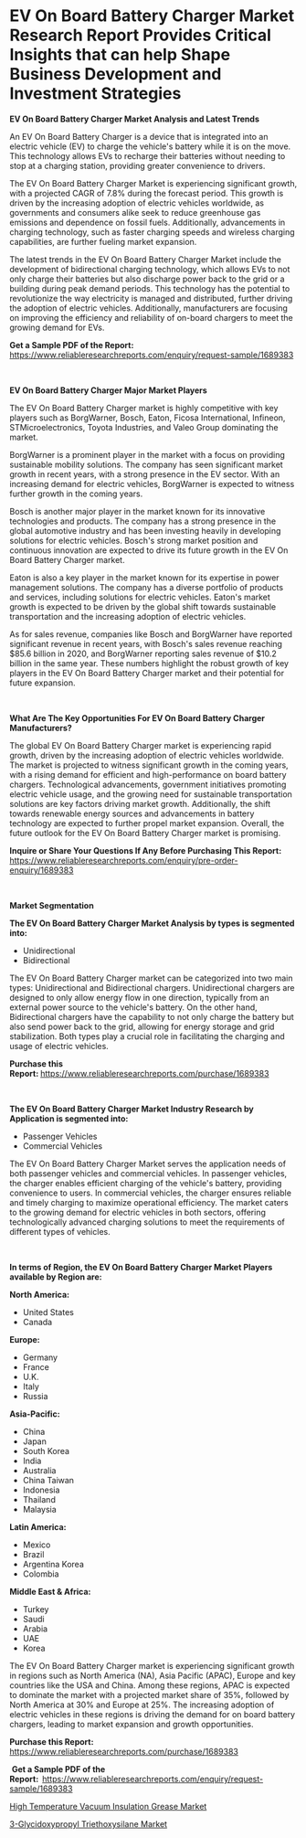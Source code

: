 <p><h1>EV On Board Battery Charger Market Research Report Provides Critical Insights that can help Shape Business Development and Investment Strategies</h1></p><p><strong>EV On Board Battery Charger Market Analysis and Latest Trends</strong></p>
<p><p>An EV On Board Battery Charger is a device that is integrated into an electric vehicle (EV) to charge the vehicle's battery while it is on the move. This technology allows EVs to recharge their batteries without needing to stop at a charging station, providing greater convenience to drivers.</p><p>The EV On Board Battery Charger Market is experiencing significant growth, with a projected CAGR of 7.8% during the forecast period. This growth is driven by the increasing adoption of electric vehicles worldwide, as governments and consumers alike seek to reduce greenhouse gas emissions and dependence on fossil fuels. Additionally, advancements in charging technology, such as faster charging speeds and wireless charging capabilities, are further fueling market expansion.</p><p>The latest trends in the EV On Board Battery Charger Market include the development of bidirectional charging technology, which allows EVs to not only charge their batteries but also discharge power back to the grid or a building during peak demand periods. This technology has the potential to revolutionize the way electricity is managed and distributed, further driving the adoption of electric vehicles. Additionally, manufacturers are focusing on improving the efficiency and reliability of on-board chargers to meet the growing demand for EVs.</p></p>
<p><strong>Get a Sample PDF of the Report:&nbsp;</strong> <a href="https://www.reliableresearchreports.com/enquiry/request-sample/1689383">https://www.reliableresearchreports.com/enquiry/request-sample/1689383</a></p>
<p>&nbsp;</p>
<p><strong>EV On Board Battery Charger Major Market Players</strong></p>
<p><p>The EV On Board Battery Charger market is highly competitive with key players such as BorgWarner, Bosch, Eaton, Ficosa International, Infineon, STMicroelectronics, Toyota Industries, and Valeo Group dominating the market. </p><p>BorgWarner is a prominent player in the market with a focus on providing sustainable mobility solutions. The company has seen significant market growth in recent years, with a strong presence in the EV sector. With an increasing demand for electric vehicles, BorgWarner is expected to witness further growth in the coming years.</p><p>Bosch is another major player in the market known for its innovative technologies and products. The company has a strong presence in the global automotive industry and has been investing heavily in developing solutions for electric vehicles. Bosch's strong market position and continuous innovation are expected to drive its future growth in the EV On Board Battery Charger market.</p><p>Eaton is also a key player in the market known for its expertise in power management solutions. The company has a diverse portfolio of products and services, including solutions for electric vehicles. Eaton's market growth is expected to be driven by the global shift towards sustainable transportation and the increasing adoption of electric vehicles.</p><p>As for sales revenue, companies like Bosch and BorgWarner have reported significant revenue in recent years, with Bosch's sales revenue reaching $85.6 billion in 2020, and BorgWarner reporting sales revenue of $10.2 billion in the same year. These numbers highlight the robust growth of key players in the EV On Board Battery Charger market and their potential for future expansion.</p></p>
<p>&nbsp;</p>
<p><strong>What Are The Key Opportunities For EV On Board Battery Charger Manufacturers?</strong></p>
<p><p>The global EV On Board Battery Charger market is experiencing rapid growth, driven by the increasing adoption of electric vehicles worldwide. The market is projected to witness significant growth in the coming years, with a rising demand for efficient and high-performance on board battery chargers. Technological advancements, government initiatives promoting electric vehicle usage, and the growing need for sustainable transportation solutions are key factors driving market growth. Additionally, the shift towards renewable energy sources and advancements in battery technology are expected to further propel market expansion. Overall, the future outlook for the EV On Board Battery Charger market is promising.</p></p>
<p><strong>Inquire or Share Your Questions If Any Before Purchasing This Report:</strong> <a href="https://www.reliableresearchreports.com/enquiry/pre-order-enquiry/1689383">https://www.reliableresearchreports.com/enquiry/pre-order-enquiry/1689383</a></p>
<p>&nbsp;</p>
<p><strong>Market Segmentation</strong></p>
<p><strong>The EV On Board Battery Charger Market Analysis by types is segmented into:</strong></p>
<p><ul><li>Unidirectional</li><li>Bidirectional</li></ul></p>
<p><p>The EV On Board Battery Charger market can be categorized into two main types: Unidirectional and Bidirectional chargers. Unidirectional chargers are designed to only allow energy flow in one direction, typically from an external power source to the vehicle's battery. On the other hand, Bidirectional chargers have the capability to not only charge the battery but also send power back to the grid, allowing for energy storage and grid stabilization. Both types play a crucial role in facilitating the charging and usage of electric vehicles.</p></p>
<p><strong>Purchase this Report:&nbsp;</strong><a href="https://www.reliableresearchreports.com/purchase/1689383">https://www.reliableresearchreports.com/purchase/1689383</a></p>
<p>&nbsp;</p>
<p><strong>The EV On Board Battery Charger Market Industry Research by Application is segmented into:</strong></p>
<p><ul><li>Passenger Vehicles</li><li>Commercial Vehicles</li></ul></p>
<p><p>The EV On Board Battery Charger Market serves the application needs of both passenger vehicles and commercial vehicles. In passenger vehicles, the charger enables efficient charging of the vehicle's battery, providing convenience to users. In commercial vehicles, the charger ensures reliable and timely charging to maximize operational efficiency. The market caters to the growing demand for electric vehicles in both sectors, offering technologically advanced charging solutions to meet the requirements of different types of vehicles.</p></p>
<p>&nbsp;</p>
<p><strong>In terms of Region, the EV On Board Battery Charger Market Players available by Region are:</strong></p>
<p>
    <p> <strong> North America: </strong>
        <ul>
            <li>United States</li>
            <li>Canada</li>
        </ul>
        </p> 
    <p> <strong> Europe: </strong>
        <ul>
            <li>Germany</li>
            <li>France</li>
            <li>U.K.</li>
            <li>Italy</li>
            <li>Russia</li>
        </ul>
        </p> 
    <p> <strong> Asia-Pacific: </strong>
        <ul>
            <li>China</li>
            <li>Japan</li>
            <li>South Korea</li>
            <li>India</li>
            <li>Australia</li>
            <li>China Taiwan</li>
            <li>Indonesia</li>
            <li>Thailand</li>
            <li>Malaysia</li>
        </ul>
        </p> 
    <p> <strong> Latin America: </strong>
        <ul>
            <li>Mexico</li>
            <li>Brazil</li>
            <li>Argentina Korea</li>
            <li>Colombia</li>
        </ul>
        </p> 
    <p> <strong> Middle East & Africa: </strong>
        <ul>
            <li>Turkey</li>
            <li>Saudi</li>
            <li>Arabia</li>
            <li>UAE</li>
            <li>Korea</li>
        </ul>
    </p>
    </p>
<p><p>The EV On Board Battery Charger market is experiencing significant growth in regions such as North America (NA), Asia Pacific (APAC), Europe and key countries like the USA and China. Among these regions, APAC is expected to dominate the market with a projected market share of 35%, followed by North America at 30% and Europe at 25%. The increasing adoption of electric vehicles in these regions is driving the demand for on board battery chargers, leading to market expansion and growth opportunities.</p></p>
<p><strong>Purchase this Report: </strong><a href="https://www.reliableresearchreports.com/purchase/1689383">https://www.reliableresearchreports.com/purchase/1689383</a></p>
<p>&nbsp;<strong>Get a Sample PDF of the Report:&nbsp;&nbsp;</strong><a href="https://www.reliableresearchreports.com/enquiry/request-sample/1689383">https://www.reliableresearchreports.com/enquiry/request-sample/1689383</a></p>
<p><strong></strong></p>
<p><p><a href="https://github.com/wusalecollins540tpqoz/Market-Research-Report-List-1/blob/main/high-temperature-vacuum-insulation-grease-market.md">High Temperature Vacuum Insulation Grease Market</a></p><p><a href="https://github.com/kathiaseamanalvaradovlprc2h/Market-Research-Report-List-1/blob/main/3-glycidoxypropyl-triethoxysilane-market.md">3-Glycidoxypropyl Triethoxysilane Market</a></p></p>